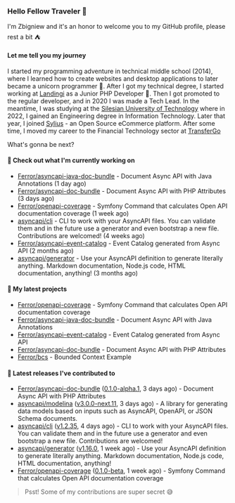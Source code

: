 ### Hello Fellow Traveler 👋

I'm Zbigniew and it's an honor to welcome you to my GitHub profile, please rest a bit ⛺️

#### Let me tell you my journey

I started my programming adventure in technical middle school (2014), where I learned how to create websites and desktop applications to later became a unicorn programmer 🦄. After I got my technical degree, I started working at [Landingi](https://github.com/landingi) as a Junior PHP Developer 🥇. Then I got promoted to the regular developer, and in 2020 I was made a Tech Lead. In the meantime, I was studying at the [Silesian University of Technology](https://www.polsl.pl/en/) where in 2022, I gained an Engineering degree in Information Technology. Later that year, I joined [Sylius](https://github.com/sylius) - an Open Source eCommerce platform. After some time, I moved my career to the Financial Technology sector at [TransferGo](https://github.com/transfergo)

What's gonna be next?

#### 👷 Check out what I'm currently working on

- [Ferror/asyncapi-java-doc-bundle](https://github.com/Ferror/asyncapi-java-doc-bundle) - Document Async API with Java Annotations (1 day ago)
- [Ferror/asyncapi-doc-bundle](https://github.com/Ferror/asyncapi-doc-bundle) - Document Async API with PHP Attributes (3 days ago)
- [Ferror/openapi-coverage](https://github.com/Ferror/openapi-coverage) - Symfony Command that calculates Open API documentation coverage (1 week ago)
- [asyncapi/cli](https://github.com/asyncapi/cli) - CLI to work with your AsyncAPI files. You can validate them and in the future use a generator and even bootstrap a new file. Contributions are welcomed! (4 weeks ago)
- [Ferror/asyncapi-event-catalog](https://github.com/Ferror/asyncapi-event-catalog) - Event Catalog generated from Async API (2 months ago)
- [asyncapi/generator](https://github.com/asyncapi/generator) - Use your AsyncAPI definition to generate literally anything. Markdown documentation, Node.js code, HTML documentation, anything! (3 months ago)

#### 🌱 My latest projects

- [Ferror/openapi-coverage](https://github.com/Ferror/openapi-coverage) - Symfony Command that calculates Open API documentation coverage
- [Ferror/asyncapi-java-doc-bundle](https://github.com/Ferror/asyncapi-java-doc-bundle) - Document Async API with Java Annotations
- [Ferror/asyncapi-event-catalog](https://github.com/Ferror/asyncapi-event-catalog) - Event Catalog generated from Async API
- [Ferror/asyncapi-doc-bundle](https://github.com/Ferror/asyncapi-doc-bundle) - Document Async API with PHP Attributes
- [Ferror/bcs](https://github.com/Ferror/bcs) - Bounded Context Example

#### 🔭 Latest releases I've contributed to

- [Ferror/asyncapi-doc-bundle](https://github.com/Ferror/asyncapi-doc-bundle) ([0.1.0-alpha.1](https://github.com/Ferror/asyncapi-doc-bundle/releases/tag/0.1.0-alpha.1), 3 days ago) - Document Async API with PHP Attributes
- [asyncapi/modelina](https://github.com/asyncapi/modelina) ([v3.0.0-next.11](https://github.com/asyncapi/modelina/releases/tag/v3.0.0-next.11), 3 days ago) - A library for generating data models based on inputs such as AsyncAPI, OpenAPI, or JSON Schema documents.
- [asyncapi/cli](https://github.com/asyncapi/cli) ([v1.2.35](https://github.com/asyncapi/cli/releases/tag/v1.2.35), 4 days ago) - CLI to work with your AsyncAPI files. You can validate them and in the future use a generator and even bootstrap a new file. Contributions are welcomed!
- [asyncapi/generator](https://github.com/asyncapi/generator) ([v1.16.0](https://github.com/asyncapi/generator/releases/tag/v1.16.0), 1 week ago) - Use your AsyncAPI definition to generate literally anything. Markdown documentation, Node.js code, HTML documentation, anything!
- [Ferror/openapi-coverage](https://github.com/Ferror/openapi-coverage) ([0.1.0-beta](https://github.com/Ferror/openapi-coverage/releases/tag/0.1.0-beta), 1 week ago) - Symfony Command that calculates Open API documentation coverage

>
> Psst! Some of my contributions are super secret 😅
>
